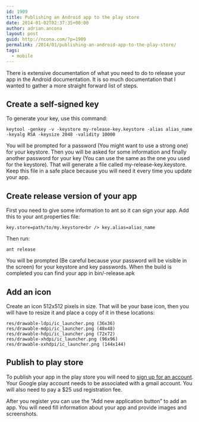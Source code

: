 ```yaml
---
id: 1909
title: Publishing an Android app to the play store
date: 2014-01-02T02:37:35+00:00
author: adrian.ancona
layout: post
guid: http://ncona.com/?p=1909
permalink: /2014/01/publishing-an-android-app-to-the-play-store/
tags:
  - mobile
---
```

There is extensive documentation of what you need to do to release your app in the Android documentation. It is so much documentation that I wanted to gather a more straight forward list of steps.

## Create a self-signed key

To generate your key, use this command:

```
keytool -genkey -v -keystore my-release-key.keystore -alias alias_name -keyalg RSA -keysize 2048 -validity 10000
```

You will be prompted for a password (You might want to use a strong one) for your keystore. Then you will be asked for some information and finally another password for your key (You can use the same as the one you used for the keystore). That will generate a file called my-release-key.keystore. Keep this file in a safe place because you will need it every time you update your app.

<!--more-->

## Create release version of your app

First you need to give some information to ant so it can sign your app. Add this to your ant.properties file:

```
key.store=path/to/my.keystore<br /> key.alias=alias_name
```

Then run:

```
ant release
```

You will be prompted (Be careful because your password will be visible in the screen) for your keystore and key passwords. When the build is completed you can find your app in bin/<app-name>-release.apk

## Add an icon

Create an icon 512x512 pixels in size. That will be your base icon, then you will have to resize it and place a copy of it in these locations:

```
res/drawable-ldpi/ic_launcher.png (36x36)
res/drawable-mdpi/ic_launcher.png (48x48)
res/drawable-hdpi/ic_launcher.png (72x72)
res/drawable-xhdpi/ic_launcher.png (96x96)
res/drawable-xxhdpi/ic_launcher.png (144x144)
```

## Publish to play store

To publish your app in the play store you will need to [sign up for an account](https://play.google.com/apps/publish/signup/ "Sign up for a google play account"). Your Google play account needs to be associated with a gmail account. You will also need to pay a $25 usd registration fee.

After you register you can use the &#8220;Add new application button&#8221; to add an app. You will need fill information about your app and provide images and screenshots.
